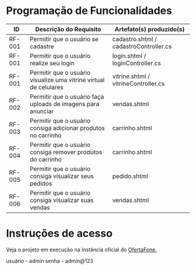 # Programação de Funcionalidades

|ID    | Descrição do Requisito  | Artefato(s) produzido(s) |
|------|-----------------------------------------|----|
|RF-001| Permitir que o usuário se cadastre | cadastro.shtml / cadastroController.cs | 
|RF-001| Permitir que o usuário realize seu login | login.shtml / loginController.cs | 
|RF-001| Permitir que o usuário visualize uma vitrine virtual de celulares | vitrine.shtml / vitrineController.cs |
|RF-002| Permitir que o usuário faça uploads de imagens para anunciar | vendas.shtml |
|RF-003| Permitir que o usuário consiga adicionar produtos no carrinho | carrinho.shtml |
|RF-004| Permitir que o usuário consiga remover produtos do carrinho | carrinho.shtml |
|RF-005| Permitir que o usuário consiga visualizar seus pedidos | pedido.shtml |
|RF-006| Permitir que o usuário consiga visualizar suas vendas | vendas.shtml |


# Instruções de acesso

Veja o projeto em execução na instância oficial do [OfertaFone.](https://ofertafone.azurewebsites.net/)

usuário - admin
senha - admin@123

